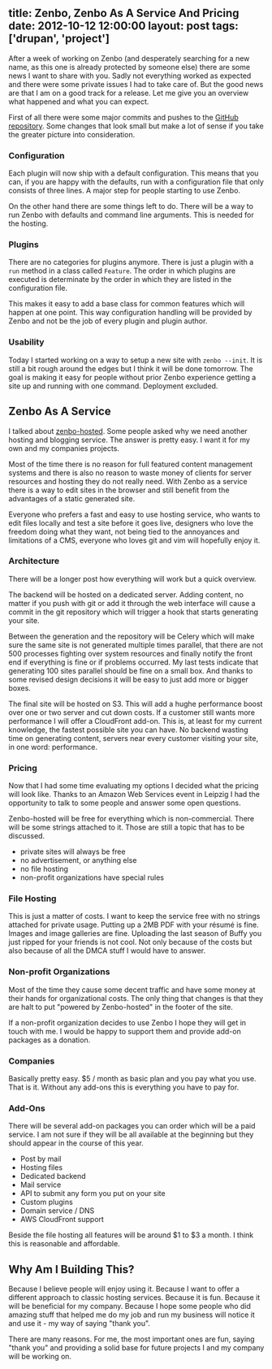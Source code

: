 title: Zenbo, Zenbo As A Service And Pricing
date: 2012-10-12 12:00:00
layout: post
tags: ['drupan', 'project']
---
After a week of working on Zenbo (and desperately searching for a new name, as this one is already protected by someone else) there are some news I want to share with you. Sadly not everything worked as expected and there were some private issues I had to take care of. But the good news are that I am on a good track for a release. Let me give you an overview what happened and what you can expect.
<!--MORE-->

First of all there were some major commits and pushes to the [GitHub repository][1]. Some changes that look small but make a lot of sense if you take the greater picture into consideration.

### Configuration
Each plugin will now ship with a default configuration. This means that you can, if you are happy with the defaults, run with a configuration file that only consists of three lines. A major step for people starting to use Zenbo.

On the other hand there are some things left to do. There will be a way to run Zenbo with defaults and command line arguments. This is needed for the hosting.

### Plugins
There are no categories for plugins anymore. There is just a plugin with a ```run``` method in a class called ```Feature```. The order in which plugins are executed is determinate by the order in which they are listed in the configuration file.

This makes it easy to add a base class for common features which will happen at one point. This way configuration handling will be provided by Zenbo and not be the job of every plugin and plugin author.

### Usability
Today I started working on a way to setup a new site with ```zenbo --init```. It is still a bit rough around the edges but I think it will be done tomorrow. The goal is making it easy for people without prior Zenbo experience getting a site up and running with one command. Deployment excluded.

## Zenbo As A Service
I talked about [zenbo-hosted][2]. Some people asked why we need another hosting and blogging service. The answer is pretty easy. I want it for my own and my companies projects.

Most of the time there is no reason for full featured content management systems and there is also no reason to waste money of clients for server resources and hosting they do not really need. With Zenbo as a service there is a way to edit sites in the browser and still benefit from the advantages of a static generated site.

Everyone who prefers a fast and easy to use hosting service, who wants to edit files locally and test a site before it goes live, designers who love the freedom doing what they want, not being tied to the annoyances and limitations of a CMS, everyone who loves git and vim will hopefully enjoy it.

### Architecture
There will be a longer post how everything will work but a quick overview.

The backend will be hosted on a dedicated server. Adding content, no matter if you push with git or add it through the web interface will cause a commit in the git repository which will trigger a hook that starts generating your site.

Between the generation and the repository will be Celery which will make sure the same site is not generated multiple times parallel, that there are not 500 processes fighting over system resources and finally notify the front end if everything is fine or if problems occurred. My last tests indicate that generating 100 sites parallel should be fine on a small box. And thanks to some revised design decisions it will be easy to just add more or bigger boxes.

The final site will be hosted on S3. This will add a hughe performance boost over one or two server and cut down costs. If a customer still wants more performance I will offer a CloudFront add-on. This is, at least for my current knowledge, the fastest possible site you can have. No backend wasting time on generating content, servers near every customer visiting your site, in one word: performance.

### Pricing
Now that I had some time evaluating my options I decided what the pricing will look like. Thanks to an Amazon Web Services event in Leipzig I had the opportunity to talk to some people and answer some open questions.

Zenbo-hosted will be free for everything which is non-commercial. There will be some strings attached to it. Those are still a topic that has to be discussed.

- private sites will always be free
- no advertisement, or anything else
- no file hosting
- non-profit organizations have special rules

### File Hosting
This is just a matter of costs. I want to keep the service free with no strings attached for private usage. Putting up a 2MB PDF with your résumé is fine. Images and image galleries are fine. Uploading the last season of Buffy you just ripped for your friends is not cool. Not only because of the costs but also because of all the DMCA stuff I would have to answer.

### Non-profit Organizations
Most of the time they cause some decent traffic and have some money at their hands for organizational costs. The only thing that changes is that they are halt to put "powered by Zenbo-hosted" in the footer of the site.

If a non-profit organization decides to use Zenbo I hope they will get in touch with me. I would be happy to support them and provide add-on packages as a donation.

### Companies
Basically pretty easy. $5 / month as basic plan and you pay what you use. That is it. Without any add-ons this is everything you have to pay for.

### Add-Ons
There will be several add-on packages you can order which will be a paid service. I am not sure if they will be all available at the beginning but they should appear in the course of this year.

- Post by mail
- Hosting files
- Dedicated backend
- Mail service
- API to submit any form you put on your site
- Custom plugins
- Domain service / DNS
- AWS CloudFront support

Beside the file hosting all features will be around $1 to $3 a month. I think this is reasonable and affordable.

## Why Am I Building This?
Because I believe people will enjoy using it. Because I want to offer a different approach to classic hosting services. Because it is fun. Because it will be beneficial for my company. Because I hope some people who did amazing stuff that helped me do my job and run my business will notice it and use it - my way of saying "thank you".

There are many reasons. For me, the most important ones are fun, saying "thank you" and providing a solid base for future projects I and my company will be working on.

[1]: https://github.com/fallenhitokiri/Zenbo
[2]: http://www.screamingatmyscreen.com/2012/9/23/updates_on_zenbo_and_zenbo-hosted.html